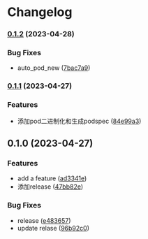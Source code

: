 # Changelog

### [0.1.2](https://www.github.com/yaochenfeng/fastlane-plugin-autodevops/compare/v0.1.1...v0.1.2) (2023-04-28)


### Bug Fixes

* auto_pod_new ([7bac7a9](https://www.github.com/yaochenfeng/fastlane-plugin-autodevops/commit/7bac7a9ff5a450be20e30eaf80663930826a42de))

### [0.1.1](https://www.github.com/yaochenfeng/fastlane-plugin-autodevops/compare/v0.1.0...v0.1.1) (2023-04-27)


### Features

* 添加pod二进制化和生成podspec ([84e99a3](https://www.github.com/yaochenfeng/fastlane-plugin-autodevops/commit/84e99a3a356e3ec7a78397539703cb51f2fb5083))

## 0.1.0 (2023-04-27)


### Features

* add a feature ([ad3341e](https://www.github.com/yaochenfeng/fastlane-plugin-autodevops/commit/ad3341eed912b91283d245a930a884131dee1550))
* 添加release ([47bb82e](https://www.github.com/yaochenfeng/fastlane-plugin-autodevops/commit/47bb82e7cd15a4b7202915946e766f07cedf4fb3))


### Bug Fixes

* release ([e483657](https://www.github.com/yaochenfeng/fastlane-plugin-autodevops/commit/e483657eda60b12a2ccc4df86b550a7d5cfd5a86))
* update relase ([96b92c0](https://www.github.com/yaochenfeng/fastlane-plugin-autodevops/commit/96b92c0c73f07a66af87010bc065303a908add3e))
